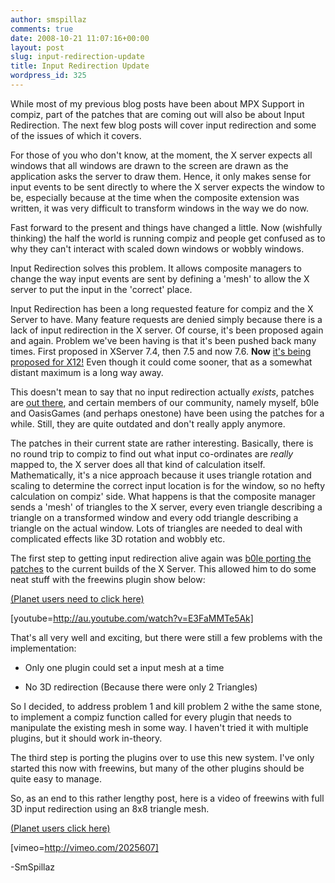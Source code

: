 ```yaml
---
author: smspillaz
comments: true
date: 2008-10-21 11:07:16+00:00
layout: post
slug: input-redirection-update
title: Input Redirection Update
wordpress_id: 325
---
```


While most of my previous blog posts have been about MPX Support in compiz, part of the patches that are coming out will also be about Input Redirection. The next few blog posts will cover input redirection and some of the issues of which it covers.

For those of you who don't know, at the moment, the X server expects all windows that all windows are drawn to the screen are drawn as the application asks the server to draw them. Hence, it only makes sense for input events to be sent directly to where the X server expects the window to be, especially because at the time when the composite extension was written, it was very difficult to transform windows in the way we do now.

Fast forward to the present and things have changed a little. Now (wishfully thinking) the half the world is running compiz and people get confused as to why they can't interact with scaled down windows or wobbly windows.

Input Redirection solves this problem. It allows composite managers to change the way input events are sent by defining a 'mesh' to allow the X server to put the input in the 'correct' place.

Input Redirection has been a long requested feature for compiz and the X Server to have. Many feature requests are denied simply because there is a lack of input redirection in the X server. Of course, it's been proposed again and again. Problem we've been having is that it's been pushed back many times. First proposed in XServer 7.4, then 7.5 and now 7.6. **Now** [it's being proposed for X12!](http://www.x.org/wiki/Development/X12) Even though it could come sooner, that as a somewhat distant maximum is a long way away.

This doesn't mean to say that no input redirection actually _exists_, patches are [out there](http://lists.freedesktop.org/archives/xorg/2007-May/024933.html), and certain members of our community, namely myself, b0le and OasisGames (and perhaps onestone) have been using the patches for a while. Still, they are quite outdated and don't really apply anymore.

The patches in their current state are rather interesting. Basically, there is no round trip to compiz to find out what input co-ordinates are _really_ mapped to, the X server does all that kind of calculation itself. Mathematically, it's a nice approach because it uses triangle rotation and scaling to determine the correct input location is for the window, so no hefty calculation on compiz' side. What happens is that the composite manager sends a 'mesh' of triangles to the X server, every even triangle describing a triangle on a transformed window and every odd triangle describing a triangle on the actual window. Lots of triangles are needed to deal with complicated effects like 3D rotation and wobbly etc.

The first step to getting input redirection alive again was [b0le porting the patches](http://jbosveld.blogspot.com/) to the current builds of the X Server. This allowed him to do some neat stuff with the freewins plugin show below:

[(Planet users need to click here)](http://au.youtube.com/watch?v=E3FaMMTe5Ak)

[youtube=http://au.youtube.com/watch?v=E3FaMMTe5Ak]

That's all very well and exciting, but there were still a few problems with the implementation:



	
  * Only one plugin could set a input mesh at a time

	
  * No 3D redirection (Because there were only 2 Triangles)


So I decided, to address problem 1 and kill problem 2 withe the same stone, to implement a compiz function called for every plugin that needs to manipulate the existing mesh in some way. I haven't tried it with multiple plugins, but it should work in-theory.

The third step is porting the plugins over to use this new system. I've only started this now with freewins, but many of the other plugins should be quite easy to manage.

So, as an end to this rather lengthy post, here is a video of freewins with full 3D input redirection using an 8x8 triangle mesh.

[(Planet users click here)](http://vimeo.com/2025607)

[vimeo=http://vimeo.com/2025607]

-SmSpillaz
